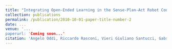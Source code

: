 ```yaml
---
title: "Integrating Open-Ended Learning in the Sense-Plan-Act Robot Control Paradigm"
collection: publications
permalink: /publication/2010-10-01-paper-title-number-2
date: ...
venue: '...
paperurl: 'Coming soon...'
citation: 'Angelo Oddi, Riccardo Rasconi, Vieri Giuliano Santucci, Gabriele Sartor, Emilio Cartoni, Francesco Mannella and Gianluca Baldassarre. (2010). &quot;Integrating Open-Ended Learning in the Sense-Plan-Act Robot Control Paradigm.&quot;'
---
```


